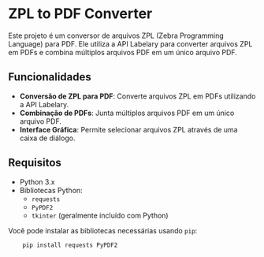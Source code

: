 # ZPL to PDF Converter

Este projeto é um conversor de arquivos ZPL (Zebra Programming Language) para PDF. Ele utiliza a API Labelary para converter arquivos ZPL em PDFs e combina múltiplos arquivos PDF em um único arquivo PDF.

## Funcionalidades

- **Conversão de ZPL para PDF**: Converte arquivos ZPL em PDFs utilizando a API Labelary.
- **Combinação de PDFs**: Junta múltiplos arquivos PDF em um único arquivo PDF.
- **Interface Gráfica**: Permite selecionar arquivos ZPL através de uma caixa de diálogo.

## Requisitos

- Python 3.x
- Bibliotecas Python:
  - `requests`
  - `PyPDF2`
  - `tkinter` (geralmente incluído com Python)

Você pode instalar as bibliotecas necessárias usando `pip`:

```bash
    pip install requests PyPDF2

